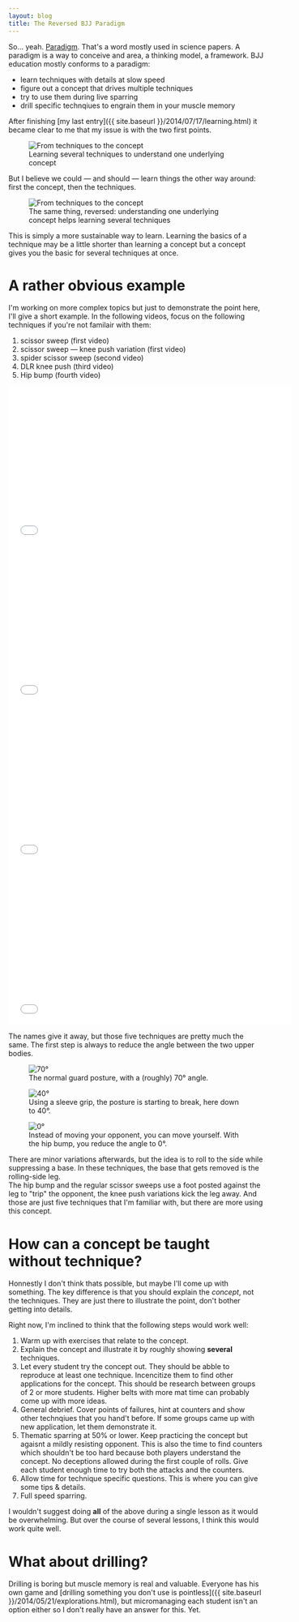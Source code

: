 ```yaml
---
layout: blog
title: The Reversed BJJ Paradigm
---
```

So… yeah. [Paradigm](http://en.wikipedia.org/wiki/Paradigm). That's a word mostly used in science papers. A paradigm is a way to conceive and area, a thinking model, a framework. BJJ education mostly conforms to a paradigm:

- learn techniques with details at slow speed
- figure out a concept that drives multiple techniques
- try to use them during live sparring
- drill specific technqiues to engrain them in your muscle memory

After finishing [my last entry]({{ site.baseurl }}/2014/07/17/learning.html) it became clear to me that my issue is with the two first points.

<figure class="illustration">
	<img src="{{ site.img }}technique-to-concept.jpg" alt="From techniques to the concept" />
	<figcaption>
		Learning several techniques to understand one underlying concept
	</figcaption>
</figure>

But I believe we could — and should — learn things the other way around: first the concept, then the techniques.

<figure class="illustration">
	<img src="{{ site.img }}technique-to-concept-reversed.jpg" alt="From techniques to the concept" />
	<figcaption>
		The same thing, reversed: understanding one underlying concept helps learning several techniques
	</figcaption>
</figure>

This is simply a more sustainable way to learn. Learning the basics of a technique may be a little shorter than learning a concept but a concept gives you the basic for several techniques at once.

# A rather obvious example

I'm working on more complex topics but just to demonstrate the point here, I'll give a short example. In the following videos, focus on the following techniques if you're not familair with them:

1. scissor sweep (first video)
2. scissor sweep — knee push variation (first video)
3. spider scissor sweep (second video)
4. DLR knee push (third video)
5. Hip bump (fourth video)

<iframe width="560" height="315" src="//www.youtube.com/embed/xTZ_qRURbNg" frameborder="0" allowfullscreen></iframe>

<iframe width="560" height="315" src="//www.youtube.com/embed/DAODBgmPBao" frameborder="0" allowfullscreen></iframe>

<iframe width="560" height="315" src="//www.youtube.com/embed/SH5FzLuQ15E" frameborder="0" allowfullscreen></iframe>

<iframe width="560" height="315" src="//www.youtube.com/embed/Jl_8iVtpTE8" frameborder="0" allowfullscreen></iframe>

The names give it away, but those five techniques are pretty much the same. The first step is always to reduce the angle between the two upper bodies.

<figure class="illustration">
	<img src="{{ site.img }}sweep-70-deg.png" alt="70°" />
	<figcaption>
		The normal guard posture, with a (roughly) 70° angle.
	</figcaption>
</figure>

<figure class="illustration">
	<img src="{{ site.img }}sweep-40-deg.png" alt="40°" />
	<figcaption>
		Using a sleeve grip, the posture is starting to break, here down to 40°.
	</figcaption>
</figure>

<figure class="illustration">
	<img src="{{ site.img }}sweep-zero-deg.png" alt="0°" />
	<figcaption>
		Instead of moving your opponent, you can move yourself. With the hip bump, you reduce the angle to 0°.
	</figcaption>
</figure>

There are minor variations afterwards, but the idea is to roll to the side while suppressing a base. In these techniques, the base that gets removed is the rolling-side leg.  
The hip bump and the regular scissor sweeps use a foot posted against the leg to "trip" the opponent, the knee push variations kick the leg away. And those are just five techniques that I'm familiar with, but there are more using this concept.

# How can a concept be taught without technique?

Honnestly I don't think thats possible, but maybe I'll come up with something. The key difference is that you should explain the *concept*, not the techniques. They are just there to illustrate the point, don't bother getting into details.

Right now, I'm inclined to think that the following steps would work well:

1. Warm up with exercises that relate to the concept.
2. Explain the concept and illustrate it by roughly showing **several** techniques.
3. Let every student try the concept out. They should be abble to reproduce at least one technique. Incencitize them to find other applications for the concept. This should be research between groups of 2 or more students. Higher belts with more mat time can probably come up with more ideas.
4. General debrief. Cover points of failures, hint at counters and show other technqiues that you hand't before. If some groups came up with new application, let them demonstrate it.
5. Thematic sparring at 50% or lower. Keep practicing the concept but agaisnt a mildly resisting opponent. This is also the time to find counters which shouldn't be too hard because both players understand the concept. No deceptions allowed during the first couple of rolls. Give each student enough time to try both the attacks and the counters.
6. Allow time for technique specific questions. This is where you can give some tips & details.
7. Full speed sparring.

I wouldn't suggest doing **all** of the above during a single lesson as it would be overwhelming. But over the course of several lessons, I think this would work quite well.

# What about drilling?

Drilling is boring but muscle memory is real and valuable. Everyone has his own game and [drilling something you don't use is pointless]({{ site.baseurl }}/2014/05/21/explorations.html), but micromanaging each student isn't an option either so I don't really have an answer for this. Yet.